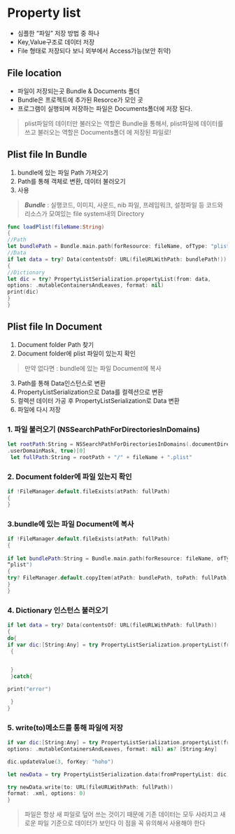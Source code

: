 # Property list

- 심플한 “파일” 저장 방법 중 하나
- Key,Value구조로 데이터 저장
- File 형태로 저장되다 보니 외부에서 Access가능(보안 취약)

## File location

- 파일이 저장되는곳 Bundle & Documents 폴더 
- Bundle은 프로젝트에 추가된 Resorce가 모인 곳
- 프로그램이 실행되며 저장하는 파일은 Documents폴더에 저장 된다.

> plist파일의 데이터만 불러오는 역할은 Bundle을 통해서, plist파일에 데이터를 쓰고 불러오는 역할은 Documents폴더 에 저장된 파일로!

## Plist file In Bundle

1. bundle에 있는 파일 Path 가져오기
2. Path를 통해 객체로 변환, 데이터 불러오기
3. 사용

 > ***Bundle*** : 실행코드, 이미지, 사운드, nib 파일, 프레임워크, 설정파일 등 코드와 리소스가 모여있는 file system내의 Directory

```swift
func loadPlist(fileName:String){//Pathlet bundlePath = Bundle.main.path(forResource: fileName, ofType: "plist")//Dataif let data = try? Data(contentsOf: URL(fileURLWithPath: bundlePath!)){//Dictionary
let dic = try? PropertyListSerialization.propertyList(from: data, options: .mutableContainersAndLeaves, format: nil)print(dic)}}
```

## Plist file In Document

1. Document folder Path 찾기
2. Document folder에 plist 파일이 있는지 확인

> 만약 없다면 : bundle에 있는 파일 Document에 복사 

3. Path를 통해 Data인스턴스로 변환
4. PropertyListSerialization으로 Data를 컬렉션으로 변환
5. 컬렉션 데이터 가공 후 PropertyListSerialization로 Data 변환
6. 파일에 다시 저장

### 1. 파일 불러오기 (NSSearchPathForDirectoriesInDomains)
~~~swift
let rootPath:String = NSSearchPathForDirectoriesInDomains(.documentDirectory,.userDomainMask, true)[0]
 let fullPath:String = rootPath + "/" + fileName + ".plist"
~~~
### 2. Document folder에 파일 있는지 확인
```swift
if !FileManager.default.fileExists(atPath: fullPath)
{
}
```
### 3.bundle에 있는 파일 Document에 복사
```swift
if !FileManager.default.fileExists(atPath: fullPath)
{
 if let bundlePath:String = Bundle.main.path(forResource: fileName, ofType:“plist"){try? FileManager.default.copyItem(atPath: bundlePath, toPath: fullPath)}
}
```

### 4. Dictionary 인스턴스 불러오기

```swift
if let data = try? Data(contentsOf: URL(fileURLWithPath: fullPath))
{
do{
if var dic:[String:Any] = try PropertyListSerialization.propertyList(from: data,options: .mutableContainersAndLeaves, format: nil) as? [String:Any]
 {


 }
 }catch{

print("error")

 }
}
```

### 5. write(to)메소드를 통해 파일에 저장

```swift
if var dic:[String:Any] = try PropertyListSerialization.propertyList(from: data,options: .mutableContainersAndLeaves, format: nil) as? [String:Any]
dic.updateValue(3, forKey: "hoho")

let newData = try PropertyListSerialization.data(fromPropertyList: dic, 

try newData.write(to: URL(fileURLWithPath: fullPath))
format: .xml, options: 0)}
```

> 파일은 항상 새 파일로 덮어 쓰는 것이기 때문에 기존 데이터는 모두 사라지고 새로운 파일 기준으로 데이터가 보인다
> 이 점을 꼭 유의해서 사용해야 한다


